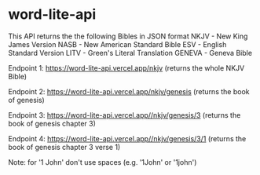 # word-lite-api

This API returns the the following Bibles in JSON format
NKJV - New King James Version
NASB - New American Standard Bible
ESV - English Standard Version
LITV - Green's Literal Translation
GENEVA - Geneva Bible


Endpoint 1: https://word-lite-api.vercel.app/nkjv (returns the whole NKJV Bible)

Endpoint 2: https://word-lite-api.vercel.app/nkjv/genesis (returns the book of genesis)

Endpoint 3: https://word-lite-api.vercel.app//nkjv/genesis/3 (returns the book of genesis chapter 3)

Endpoint 4: https://word-lite-api.vercel.app//nkjv/genesis/3/1 (returns the book of genesis chapter 3 verse 1)

Note: for '1 John' don't use spaces (e.g. '1John' or '1john')
